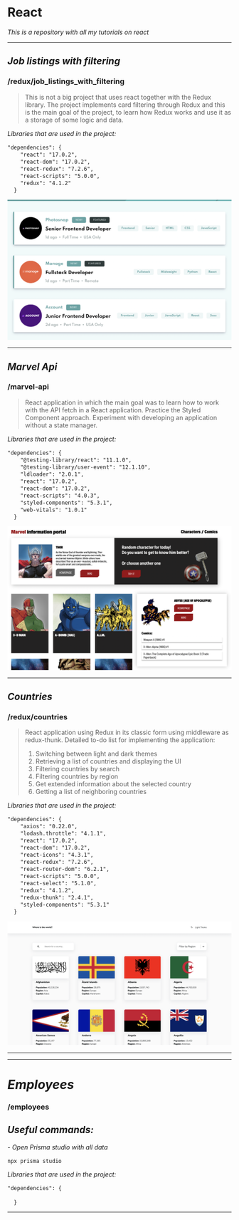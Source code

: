 # React

*This is a repository with all my tutorials on react*

-------------------

## *Job listings with filtering*

### /redux/job_listings_with_filtering

> This is not a big project that uses react 
> together with the Redux library. The project 
> implements card filtering through Redux and 
> this is the main goal of the project, to learn 
> how Redux works and use it as a storage of 
> some logic and data.

*Libraries that are used in the project:*
```
"dependencies": {
    "react": "17.0.2",
    "react-dom": "17.0.2",
    "react-redux": "7.2.6",
    "react-scripts": "5.0.0",
    "redux": "4.1.2"
  }
```

<a href="https://www.youtube.com/watch?v=9VIPbm9x5go&list=PLH3NFo4HRZaXF0nj_INkmNqfBapZ4sxZB">
    <img src="./README-IMAGES/job_listings_with_filtering.png">
</a>

-------------------

## *Marvel Api*

### /marvel-api

> React application in which the main goal was 
> to learn how to work with the API fetch in a 
> React application. Practice the Styled Component 
> approach. Experiment with developing an 
> application without a state manager.
> 
*Libraries that are used in the project:*
```
"dependencies": {
    "@testing-library/react": "11.1.0",
    "@testing-library/user-event": "12.1.10",
    "ldloader": "2.0.1",
    "react": "17.0.2",
    "react-dom": "17.0.2",
    "react-scripts": "4.0.3",
    "styled-components": "5.3.1",
    "web-vitals": "1.0.1"
  }
```
<a href="https://youtu.be/VM3WE4hsw0U">
    <img src="./README-IMAGES/Marvel-API.png">
</a>

-------------------

## *Countries*

### /redux/countries


> React application using Redux in its classic 
> form using middleware as redux-thunk. 
> Detailed to-do list for implementing the 
> application:
> 1. Switching between light and dark themes
> 2. Retrieving a list of countries and displaying the UI
> 3. Filtering countries by search
> 4. Filtering countries by region
> 5. Get extended information about the selected country
> 6. Getting a list of neighboring countries

*Libraries that are used in the project:*
```
"dependencies": {
    "axios": "0.22.0",
    "lodash.throttle": "4.1.1",
    "react": "17.0.2",
    "react-dom": "17.0.2",
    "react-icons": "4.3.1",
    "react-redux": "7.2.6",
    "react-router-dom": "6.2.1",
    "react-scripts": "5.0.0",
    "react-select": "5.1.0",
    "redux": "4.1.2",
    "redux-thunk": "2.4.1",
    "styled-components": "5.3.1"
  }
```


<a href="https://youtu.be/_bPkDhEaX7Y">
    <img src="./README-IMAGES/countries.jpeg">
</a>

-------------------

-------------------

# *Employees*

### /employees

## *Useful commands:*

*- Open Prisma studio with all data*

```
npx prisma studio 
```


*Libraries that are used in the project:*


```
"dependencies": {
   
  }
```

-------------------


